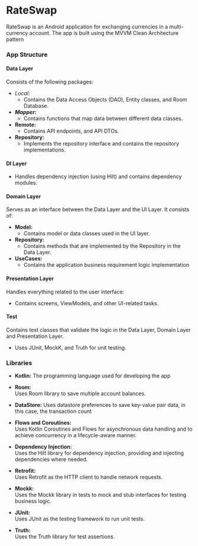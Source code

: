 # RateSwap

RateSwap is an Android application for exchanging currencies in a multi-currency account. The app is built using the MVVM Clean Architecture pattern

### App Structure

#### Data Layer
Consists of the following packages:
- *Local:*
   - Contains the Data Access Objects (DAO), Entity classes, and Room Database.
- ***Mapper:***
  - Contains functions that map data between different data classes.
- **Remote:**  
  - Contains API endpoints, and  API DTOs.
- **Repository:**  
  - Implements the repository interface and contains the repository implementations.
    
#### DI Layer
  - Handles dependency injection (using Hilt) and contains dependency modules.

#### Domain Layer
Serves as an interface between the Data Layer and the UI Layer. It consists of:
- **Model:**  
  - Contains model or data classes used in the UI layer.
- **Repository:**  
   - Contains methods that are implemented by the Repository in the Data Layer.
- **UseCases:**
    - Contains the application business requirement logic implementation

#### Presentation Layer
Handles everything related to the user interface:
- Contains screens, ViewModels, and other UI-related tasks.
  

#### Test
Contains test classes that validate the logic in the Data Layer, Domain Layer and Presentation Layer.
- Uses JUnit, MockK, and Truth for unit testing.

### Libraries

- **Kotlin:**
  The programming language used for developing the app

- **Room:**  
  Uses Room library to save multiple account balances.

- **DataStore:**
  Uses datastore preferences to save key-value pair data, in this case, the transaction count

- **Flows and Coroutines:**  
  Uses Kotlin Coroutines and Flows for asynchronous data handling and to achieve concurrency in a lifecycle-aware manner.

- **Dependency Injection:**  
  Uses the Hilt library for dependency injection, providing and injecting dependencies where needed.

- **Retrofit:**  
  Uses Retrofit as the HTTP client to handle network requests.

- **Mockk:**  
  Uses the Mockk library in tests to mock and stub interfaces for testing business logic.

- **JUnit:**  
  Uses JUnit as the testing framework to run unit tests.

- **Truth:**  
  Uses the Truth library for test assertions.
